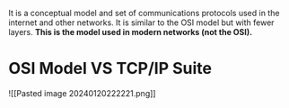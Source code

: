 It is a conceptual model and set of communications protocols used in the internet and other networks. It is similar to the OSI model but with fewer layers. **This is the model used in modern networks (not the OSI).** 

# OSI Model VS TCP/IP Suite

![[Pasted image 20240120222221.png]]

